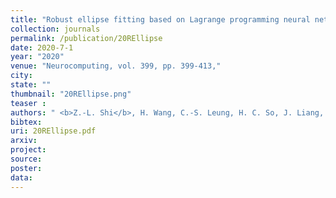 ```yaml
---
title: "Robust ellipse fitting based on Lagrange programming neural network and locally competitive algorithm"
collection: journals
permalink: /publication/20REllipse
date: 2020-7-1
year: "2020"
venue: "Neurocomputing, vol. 399, pp. 399-413,"
city: 
state: ""
thumbnail: "20REllipse.png"
teaser : 
authors: " <b>Z.-L. Shi</b>, H. Wang, C.-S. Leung, H. C. So, J. Liang, K.-F. Tsang, and A. Constantinides"
bibtex: 
uri: 20REllipse.pdf
arxiv: 
project: 
source: 
poster: 
data:
---
```

